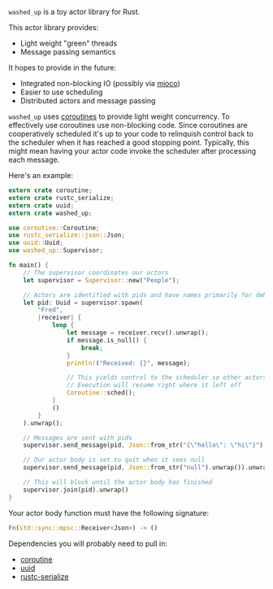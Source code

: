 `washed_up` is a toy actor library for Rust.

This actor library provides:
  * Light weight "green" threads
  * Message passing semantics

It hopes to provide in the future:
  * Integrated non-blocking IO (possibly via [mioco](https://github.com/dpc/mioco))
  * Easier to use scheduling
  * Distributed actors and message passing

`washed_up` uses [coroutines](https://github.com/rustcc/coroutine-rs) to
provide light weight concurrency. To effectively use coroutines use
non-blocking code.  Since coroutines are cooperatively scheduled it's up to
your code to relinquish control back to the scheduler when it has reached a
good stopping point. Typically, this might mean having your actor code invoke
the scheduler after processing each message.

Here's an example:

```rust
extern crate coroutine;
extern crate rustc_serialize;
extern crate uuid;
extern crate washed_up;

use coroutine::Coroutine;
use rustc_serialize::json::Json;
use uuid::Uuid;
use washed_up::Supervisor;

fn main() {
    // The supervisor coordinates our actors
    let supervisor = Supervisor::new("People");

    // Actors are identified with pids and have names primarily for debugging
    let pid: Uuid = supervisor.spawn(
        "Fred",
        |receiver| {
            loop {
                let message = receiver.recv().unwrap();
                if message.is_null() {
                    break;
                }
                println!("Received: {}", message);

                // This yields control to the scheduler so other actors can run.
                // Execution will resume right where it left off
                Coroutine::sched();
            }
            ()
        }
    ).unwrap();

    // Messages are sent with pids
    supervisor.send_message(pid, Json::from_str("{\"hello\": \"hi\"}").unwrap()).unwrap();

    // Our actor body is set to quit when it sees null
    supervisor.send_message(pid, Json::from_str("null").unwrap()).unwrap();

    // This will block until the actor body has finished
    supervisor.join(pid).unwrap()
}
```

Your actor body function must have the following signature:
```rust
Fn(std::sync::mpsc::Receiver<Json>) -> ()
```

Dependencies you will probably need to pull in:
* [coroutine](https://github.com/rustcc/coroutine-rs)
* [uuid](https://github.com/rust-lang/uuid)
* [rustc-serialize](https://github.com/rust-lang/rustc-serialize)
